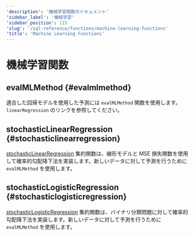 ```yaml
---
'description': '機械学習関数のドキュメント'
'sidebar_label': '機械学習'
'sidebar_position': 115
'slug': '/sql-reference/functions/machine-learning-functions'
'title': 'Machine Learning Functions'
---
```





# 機械学習関数

## evalMLMethod {#evalmlmethod}

適合した回帰モデルを使用した予測には `evalMLMethod` 関数を使用します。`linearRegression` のリンクを参照してください。

## stochasticLinearRegression {#stochasticlinearregression}

[stochasticLinearRegression](/sql-reference/aggregate-functions/reference/stochasticlinearregression) 集約関数は、線形モデルと MSE 損失関数を使用して確率的勾配降下法を実装します。新しいデータに対して予測を行うために `evalMLMethod` を使用します。

## stochasticLogisticRegression {#stochasticlogisticregression}

[stochasticLogisticRegression](/sql-reference/aggregate-functions/reference/stochasticlogisticregression) 集約関数は、バイナリ分類問題に対して確率的勾配降下法を実装します。新しいデータに対して予測を行うために `evalMLMethod` を使用します。
